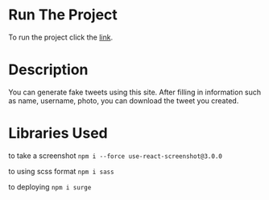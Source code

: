 # Run The Project

To run the project click the [link](https://faketweetgeneratorhkry.surge.sh).

# Description

You can generate fake tweets using this site. After filling in information such as name, username, photo, you can download the tweet you created.

# Libraries Used

to take a screenshot
`npm i --force use-react-screenshot@3.0.0`

to using scss format
`npm i sass`

to deploying
`npm i surge`

